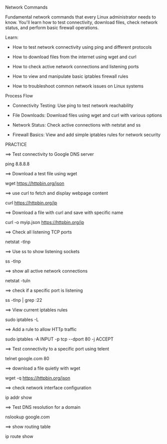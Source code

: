 Network Commands

Fundamental network commands that every Linux administrator needs to know. You'll learn how to test connectivity, download files, check network status, and perform basic firewall operations.

Learn:

- How to test network connectivity using ping and different protocols

- How to download files from the internet using wget and curl

- How to check active network connections and listening ports

- How to view and manipulate basic iptables firewall rules

- How to troubleshoot common network issues on Linux systems


Process Flow

- Connectivity Testing: Use ping to test network reachability

- File Downloads: Download files using wget and curl with various options

- Network Status: Check active connections with netstat and ss

- Firewall Basics: View and add simple iptables rules for network security

PRACTICE

==> Test connectivity to Google DNS server

ping 8.8.8.8

==> Download a test file using wget

wget https://httpbin.org/json

==> use curl to fetch and display webpage content

curl https://httpbin.org/ip

==> Download a file with curl and save with specific name

curl -o myip.json https://httpbin.org/ip

==> Check all listening TCP ports

netstat -tlnp

==> Use ss to show listening sockets

ss -tlnp

==> show all active network connections

netstat -tuln

==> check if a specific port is listening

ss -tlnp | grep :22


==> View current iptables rules

sudo iptables -L

==> Add a rule to allow HTTp traffic

sudo iptables -A INPUT -p tcp --dport 80 -j ACCEPT

==> Test connectivity to a specific port using telent

telnet google.com 80

==> download a file quietly with wget

wget -q https://httpbin.org/json

==> check network interface configuration

ip addr show

==> Test DNS resolution for a domain

nslookup google.com

==> show routing table

ip route show
